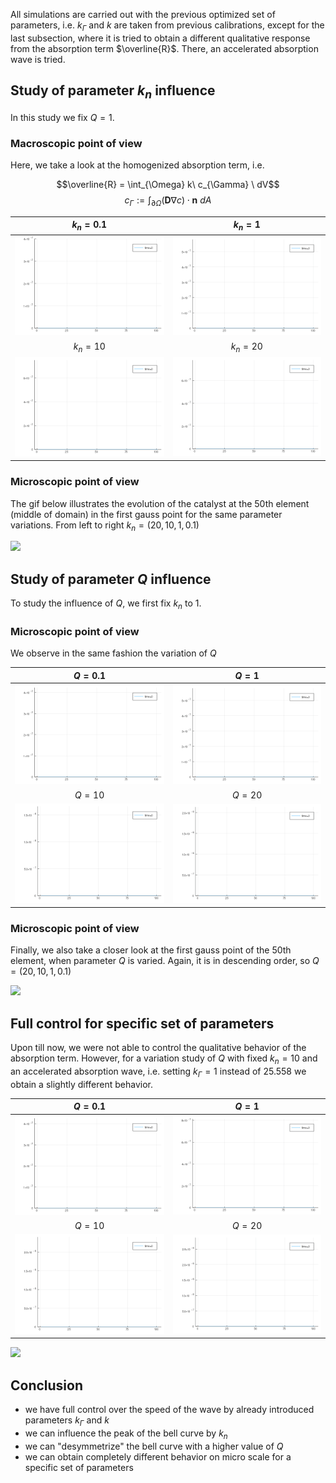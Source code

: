 All simulations are carried out with the previous optimized set of parameters, i.e.
$k_{\Gamma}$ and $k$ are taken from previous calibrations, except for the last subsection,
where it is tried to obtain a different qualitative response from the absorption term $\overline{R}$.
There, an accelerated absorption wave is tried.

## Study of parameter $k_n$ influence
In this study we fix $Q=1$.
### Macroscopic point of view

Here, we take a look at the homogenized absorption term, i.e.

$$\overline{R} = \int_{\Omega} k\ c_{\Gamma} \ dV$$
$$c_{\Gamma}:=\int_{\partial\Omega} (\mathbf{D} \nabla c) \cdot \mathbf{n} \ dA$$

 $k_n=0.1$                |  $k_n=1$
:-------------------------:|:-------------------------:
![](../assets/paramstudy/k_n=0.1.gif)  |  ![](../assets/paramstudy/k_n=1.gif)
   $k_n=10$                |  $k_n=20$
![](../assets/paramstudy/k_n=10.gif)  |  ![](../assets/paramstudy/k_n=20.gif)


### Microscopic point of view
The gif below illustrates the evolution of the catalyst at the 50th element (middle of domain)
in the first gauss point for the same parameter variations. From left to right $k_n=(20,10,1,0.1)$

![](../assets/paramstudy/k_n_study.gif)

## Study of parameter $Q$ influence
To study the influence of $Q$, we first fix $k_n$ to $1$.
### Microscopic point of view

We observe in the same fashion the variation of $Q$

 $Q=0.1$                |  $Q=1$
:-------------------------:|:-------------------------:
![](../assets/paramstudy/Q=0.1.gif)  |  ![](../assets/paramstudy/Q=1.gif)
   $Q=10$                |  $Q=20$
![](../assets/paramstudy/Q=10.gif)  |  ![](../assets/paramstudy/Q=20.gif)

### Microscopic point of view

Finally, we also take a closer look at the first gauss point of the 50th element, when parameter
$Q$ is varied. Again, it is in descending order, so $Q=(20,10,1,0.1)$

![](../assets/paramstudy/Q_study.gif)

## Full control for specific set of parameters
Upon till now, we were not able to control the qualitative behavior of the absorption term.
However, for a variation study of $Q$ with fixed $k_n=10$ and an accelerated absorption wave, i.e. setting $k_{\Gamma}=1$ instead of $25.558$
we obtain a slightly different behavior.

 $Q=0.1$                |  $Q=1$
:-------------------------:|:-------------------------:
![](../assets/paramstudy/Q=0.1_k_gamma=1_k_n=10.gif)  |  ![](../assets/paramstudy/Q=1_k_gamma=1_k_n=10.gif)
   $Q=10$                |  $Q=20$
![](../assets/paramstudy/Q=10_k_gamma=1_k_n=10.gif)  |  ![](../assets/paramstudy/Q=20_k_gamma=1_k_n=10.gif)

![](../assets/paramstudy/Q_study_fixed_k_n_k_gamma.gif)

## Conclusion

- we have full control over the speed of the wave by already introduced parameters $k_{\Gamma}$ and $k$
- we can influence the peak of the bell curve by $k_n$
- we can "desymmetrize" the bell curve with a higher value of $Q$
- we can obtain completely different behavior on micro scale for a specific set of parameters

